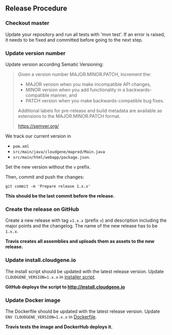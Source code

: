 ## Release Procedure ##

### Checkout master ###

Update your repository and run all tests with 'mvn test'. If an error is raised, it needs to be fixed and committed before going to the next step.

### Update version number

Update version according Sematic Versioning:

> Given a version number MAJOR.MINOR.PATCH, increment the:
>
> - MAJOR version when you make incompatible API changes,
> - MINOR version when you add functionality in a backwards-compatible manner, and
> - PATCH version when you make backwards-compatible bug fixes.
>
> Additional labels for pre-release and build metadata are available as extensions to the MAJOR.MINOR.PATCH format.
>
> https://semver.org/


We track our current version in
- `pom.xml`
- `src/main/java/cloudgene/mapred/Main.java`
- `src/main/html/webapp/package.json`.

Set the new version without the `v` prefix.

Then, commit and push the changes:

    git commit -m 'Prepare release 1.x.x'

**This should be the last commit before the release.**

### Create the release on GitHub

 Create a new release with tag `v1.x.x` (prefix `v`) and description including the major points and the changelog. The name of the new release has to be `1.x.x`.

 **Travis creates all assemblies and uploads them as assets to the new release.**

### Update install.cloudgene.io

The install script should be updated with the latest release version. Update `CLOUDGENE_VERSION=1.x.x` in [installer script](https://github.com/genepi/cloudgene-installer/blob/master/index.html).

**GitHub deploys the script to http://install.cloudgene.io**

### Update Docker image

The Dockerfile should be updated with the latest release version. Update `ENV CLOUDGENE_VERSION=1.x.x` in [Dockerfile](https://github.com/genepi/cloudgene-docker/blob/master/Dockerfile).

**Travis tests the image and DockerHub deploys it.**
